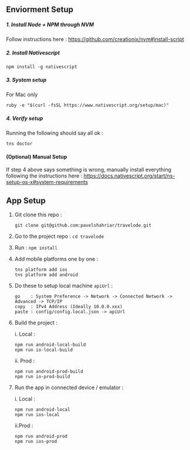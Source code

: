 ## Enviorment Setup
##### 1. Install Node + NPM through NVM
Follow instructions here : https://github.com/creationix/nvm#install-script
##### 2. Install Nativescript
```
npm install -g nativescript
```
##### 3. System setup
For Mac only 
```
ruby -e "$(curl -fsSL https://www.nativescript.org/setup/mac)"
```
##### 4. Verify setup
Running the following should say all ok :
```
tns doctor
```
#### (Optional) Manual Setup
If step 4 above says something is wrong, manually install everything following the instructions here : https://docs.nativescript.org/start/ns-setup-os-x#system-requirements 

## App Setup

1. Git clone this repo : 
   ```
   git clone git@github.com:pavelshahriar/travelode.git
   ```
2. Go to the project repo : `cd travelode`
3. Run : `npm install`
4. Add mobile platforms one by one :
   ```
   tns platform add ios
   tns platform add android
   ```
5. Do these to setup local machine `apiUrl` :
   ```
   go    : System Preference -> Network -> Connected Network -> Advanced -> TCP/IP
   copy  : IPv4 Address (Ideally 10.0.0.xxx)
   paste : config/config.local.json -> apiUrl
   ```
6. Build the project :

   i. Local : 
   ```
   npm run android-local-build
   npm run io-local-build
   ```
   ii. Prod :
   ```
   npm run android-prod-build
   npm run io-prod-build
   ```
    
7. Run the app in connected device / emulator :
   
   i. Local :
   ```
   npm run android-local
   npm run ios-local
   ```
   ii.Prod :
   ```
   npm run android-prod
   npm run ios-prod

   ```